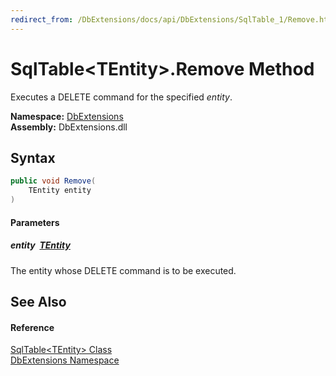 ```yaml
---
redirect_from: /DbExtensions/docs/api/DbExtensions/SqlTable_1/Remove.html
---
```


SqlTable&lt;TEntity>.Remove Method
==================================
Executes a DELETE command for the specified *entity*.
  
**Namespace:** [DbExtensions][1]  
**Assembly:** DbExtensions.dll

Syntax
------

```csharp
public void Remove(
	TEntity entity
)
```

#### Parameters

##### *entity*  [TEntity][2]
The entity whose DELETE command is to be executed.


See Also
--------

#### Reference
[SqlTable&lt;TEntity> Class][2]  
[DbExtensions Namespace][1]  

[1]: ../README.md
[2]: README.md